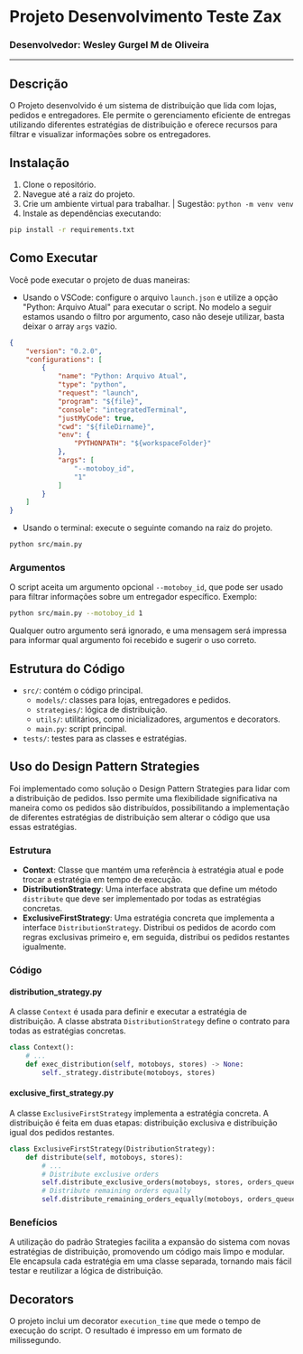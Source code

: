 
# Projeto Desenvolvimento Teste Zax
### Desenvolvedor: Wesley Gurgel M de Oliveira

---
## Descrição

O Projeto desenvolvido é um sistema de distribuição que lida com lojas, pedidos e entregadores. Ele permite o gerenciamento eficiente de entregas utilizando diferentes estratégias de distribuição e oferece recursos para filtrar e visualizar informações sobre os entregadores.

## Instalação

1. Clone o repositório.
2. Navegue até a raiz do projeto.
3. Crie um ambiente virtual para trabalhar. | Sugestão: `python -m venv venv`
3. Instale as dependências executando:

```bash
pip install -r requirements.txt
```

## Como Executar

Você pode executar o projeto de duas maneiras:

- Usando o VSCode: configure o arquivo `launch.json` e utilize a opção "Python: Arquivo Atual" para executar o script. No modelo a seguir estamos usando o filtro por argumento, caso não deseje utilizar, basta deixar o array `args` vazio.
```json
{
    "version": "0.2.0",
    "configurations": [
        {
            "name": "Python: Arquivo Atual",
            "type": "python",
            "request": "launch",
            "program": "${file}",
            "console": "integratedTerminal",
            "justMyCode": true,
            "cwd": "${fileDirname}",
            "env": {
                "PYTHONPATH": "${workspaceFolder}"
            },
            "args": [
                "--motoboy_id",
                "1"
            ]
        }
    ]
}
```
- Usando o terminal: execute o seguinte comando na raiz do projeto.

```bash
python src/main.py
```

### Argumentos

O script aceita um argumento opcional `--motoboy_id`, que pode ser usado para filtrar informações sobre um entregador específico. Exemplo:

```bash
python src/main.py --motoboy_id 1
```

Qualquer outro argumento será ignorado, e uma mensagem será impressa para informar qual argumento foi recebido e sugerir o uso correto.

## Estrutura do Código

- `src/`: contém o código principal.
  - `models/`: classes para lojas, entregadores e pedidos.
  - `strategies/`: lógica de distribuição.
  - `utils/`: utilitários, como inicializadores, argumentos e decorators.
  - `main.py`: script principal.
- `tests/`: testes para as classes e estratégias.

## Uso do Design Pattern Strategies

Foi implementado como solução o Design Pattern Strategies para lidar com a distribuição de pedidos. Isso permite uma flexibilidade significativa na maneira como os pedidos são distribuídos, possibilitando a implementação de diferentes estratégias de distribuição sem alterar o código que usa essas estratégias.

### Estrutura

- **Context**: Classe que mantém uma referência à estratégia atual e pode trocar a estratégia em tempo de execução.
- **DistributionStrategy**: Uma interface abstrata que define um método `distribute` que deve ser implementado por todas as estratégias concretas.
- **ExclusiveFirstStrategy**: Uma estratégia concreta que implementa a interface `DistributionStrategy`. Distribui os pedidos de acordo com regras exclusivas primeiro e, em seguida, distribui os pedidos restantes igualmente.

### Código

#### distribution_strategy.py

A classe `Context` é usada para definir e executar a estratégia de distribuição. A classe abstrata `DistributionStrategy` define o contrato para todas as estratégias concretas.

```python
class Context():
    # ...
    def exec_distribution(self, motoboys, stores) -> None:
        self._strategy.distribute(motoboys, stores)
```

#### exclusive_first_strategy.py

A classe `ExclusiveFirstStrategy` implementa a estratégia concreta. A distribuição é feita em duas etapas: distribuição exclusiva e distribuição igual dos pedidos restantes.

```python
class ExclusiveFirstStrategy(DistributionStrategy):
    def distribute(self, motoboys, stores):
        # ...
        # Distribute exclusive orders
        self.distribute_exclusive_orders(motoboys, stores, orders_queue)
        # Distribute remaining orders equally
        self.distribute_remaining_orders_equally(motoboys, orders_queue)
```

### Benefícios

A utilização do padrão Strategies facilita a expansão do sistema com novas estratégias de distribuição, promovendo um código mais limpo e modular. Ele encapsula cada estratégia em uma classe separada, tornando mais fácil testar e reutilizar a lógica de distribuição.

## Decorators

O projeto inclui um decorator `execution_time` que mede o tempo de execução do script. O resultado é impresso em um formato de milissegundo.
